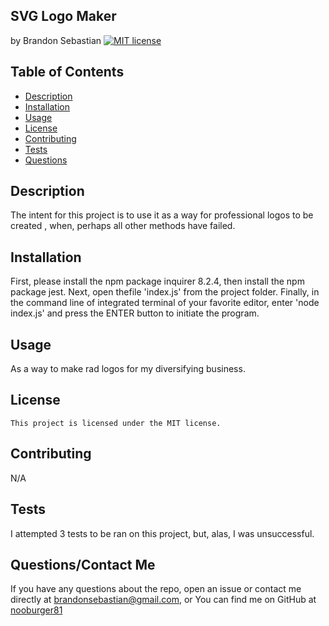 ## SVG Logo Maker
  by Brandon Sebastian 
  [![MIT license](https://img.shields.io/badge/License-MIT-yellowgreen.svg)](https://lbesson.mit-license.org/)

  ## Table of Contents
  * [Description](#description)
  * [Installation](#installation)
  * [Usage](#usage)
  * [License](#license)
  * [Contributing](#contributing)
  * [Tests](#tests)
  * [Questions](#questions)

  ## Description
  The intent for this project is to use it as a way for professional logos to be created , when, perhaps all other methods have failed.

  ## Installation
  First, please install the npm package inquirer 8.2.4, then install the npm package jest. Next, open thefile 'index.js' from the project folder.  Finally, in the command line of integrated terminal of your favorite editor, enter 'node index.js' and press the ENTER button to initiate the program.

  ## Usage
  As a way to make rad logos for my diversifying business. 

  ## License
    This project is licensed under the MIT license.

  ## Contributing
  N/A

  ## Tests
  I attempted 3 tests to be ran on this project, but, alas, I was unsuccessful.

  ## Questions/Contact Me
  If you have any questions about the repo, open an issue or contact me directly at brandonsebastian@gmail.com, or
  You can find me on GitHub at [nooburger81](https://github.com/nooburger81)


